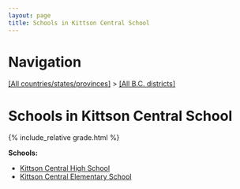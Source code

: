 ```yaml
---
layout: page
title: Schools in Kittson Central School
---
```

# Navigation

[[All countries/states/provinces]](../..) > [[All B.C. districts]](..)

# Schools in Kittson Central School

{% include_relative grade.html %}

**Schools:**

- [Kittson Central High School](Kittson_Central_High_School.md)
- [Kittson Central Elementary School](Kittson_Central_Elementary_School.md)
